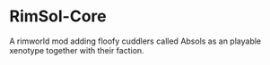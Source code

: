 # RimSol-Core
A rimworld mod adding floofy cuddlers called Absols as an playable xenotype together with their faction.
